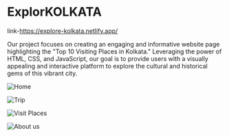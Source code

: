 # ExplorKOLKATA

link-https://explore-kolkata.netlify.app/



Our project focuses on creating an engaging and informative website page highlighting the "Top 10 Visiting Places in Kolkata." Leveraging the power of HTML, CSS, and JavaScript, our goal is to provide users with a visually appealing and interactive platform to explore the cultural and historical gems of this vibrant city.


![Home](https://github.com/arkamaity01/ExplorKOLKATA/assets/144582962/2b57af07-6d50-4fca-9093-c118df568e18)

![Trip](https://github.com/arkamaity01/ExplorKOLKATA/assets/144582962/181ed910-8638-42d1-900c-cf40dda55151)

![Visit Places](https://github.com/arkamaity01/ExplorKOLKATA/assets/144582962/4b45b6d6-fa81-4722-8bdb-7a27541b77f2)

![About us](https://github.com/arkamaity01/ExplorKOLKATA/assets/144582962/b4493d2a-feb5-49f4-96b3-a2eb7ad977f2)

